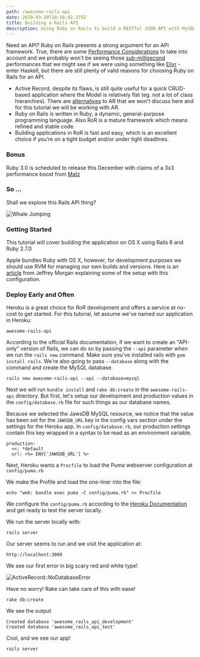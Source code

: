 ```yaml
---
path: /awesome-rails-api
date: 2020-03-20T18:56:42.375Z
title: Building a Rails API
description: Using Ruby on Rails to build a RESTful JSON API with MySQL DB
---
```

Need an API? Ruby on Rails presents a strong argument for an API framework. True, there are some [Performance Considerations](https://www.mskog.com/posts/42-performance-tips-for-ruby-on-rails/) to take into account and we probably won't be seeing those [sub-millisecond](https://www.speedshop.co/2015/05/27/100-ms-to-glass-with-rails-and-turbolinks.html) performances that we might see if we were using something like [Elixr](https://thoughtbot.com/blog/testing-a-phoenix-elixir-json-api) - enter Haskell, but there are still plenty of valid reasons for choosing Ruby on Rails for an API.

* Active Record, despite its flaws, is still quite useful for a quick CRUD-based application where the Model is relatively flat (eg. not a lot of class hierarchies). There are [alternatives](https://github.com/TalentBox/sequel-rails) to AR that we won't discuss here and for this tutorial we will be working with AR.
* Ruby on Rails is written in Ruby, a dynamic, general-purpose programming language. Also RoR is a mature framework which means refined and stable code.
* Building applications in RoR is fast and easy, which is an excellent choice if you’re on a tight budget and/or under tight deadlines.

### Bonus

Ruby 3.0 is scheduled to release this December with claims of a 3x3 performance boost from [Matz](https://www.youtube.com/watch?v=2g9R7PUCEXo)

### So ...

Shall we explore this Rails API thing?

![Whale Jumping](https://media.giphy.com/media/T1wXTcV8KhVHq/giphy.gif)

### Getting Started

This tutorial will cover building the application on OS X using Rails 6 and Ruby 2.7.0

Apple bundles Ruby with OS X, however, for development purposes we should use RVM for managing our own builds and versions. Here is an [article](https://usabilityetc.com/articles/ruby-on-mac-os-x-with-rvm/) from Jeffrey Morgan explaining some of the setup with this configuration.

### Deploy Early and Often

Heroku is a great choice for RoR development and offers a service at no-cost to get started. For this tutorial, let assume we've named our application in Heroku:

```
awesome-rails-api
```

According to the official Rails documentation, if we want to create an "API-only" version of Rails, we can do so by passing the `--api` parameter when we run the `rails new` command. Make sure you've installed rails with `gem install rails`. We're also going to pass `--database` along with the command and create the MySQL database.

```
rails new awesome-rails-api --api --database=mysql
```

Next we will run `bundle install` and `rake db:create` in the `awesome-rails-api` directory. But first, let's setup our development and production values in the `config/database.rb` file for such things as our database names.

Because we selected the JawsDB MySQL resource, we notice that the value has been set for the `JAWSDB_URL` key in the config vars section under the settings for the Heroku app. In `config/database.rb`, our production settings contain this key wrapped in a syntax to be read as an environment variable.

```
production:
  <<: *default
  url: <%= ENV['JAWSDB_URL'] %>
```

Next, Heroku wants a `Procfile` to load the Puma webserver configuration at `config/puma.rb`

We make the Profile and load the one-liner into the file:

```
echo "web: bundle exec puma -C config/puma.rb" >> Procfile
```

We configure the `config/puma.rb` according to the [Heroku Documentation](https://devcenter.heroku.com/articles/deploying-rails-applications-with-the-puma-web-server) and get ready to test the server locally.

We run the server locally with:

```
rails server
```

Our server seems to run and we visit the application at:

```
http://localhost:3000
```

We see our first error in big scary red and white type!

![](https://bananaforscale.netlify.com/assets/screen-shot-2020-03-20-at-3.33.01-pm.png "ActiveRecord::NoDatabaseError")

Have no worry! Rake can take care of this with ease!

```
rake db:create
```

We see the output
```
Created database 'awesome_rails_api_development'
Created database 'awesome_rails_api_test'
```

Cool, and we see our app!

```
rails server
```

